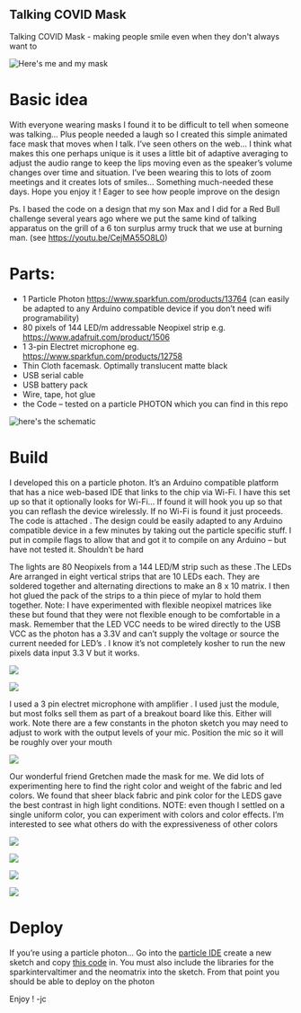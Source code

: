 ## Talking COVID Mask
Talking COVID Mask - making people smile even when they don't always want to

![Here's me and my mask](/images/me.png)

# Basic idea
With everyone wearing masks I found it to be difficult to tell when someone was talking… Plus people needed a laugh so I created this simple animated face mask that moves when I talk. I’ve seen others on the web… I think what makes this one perhaps unique is it uses a little bit of adaptive averaging to adjust the audio range to keep the lips moving even as the speaker’s volume changes over time and situation. I’ve been wearing this to lots of zoom meetings and it creates lots of smiles… Something much-needed these days. Hope you enjoy it !
Eager to see how people improve on the design

Ps. I based the code on a design that my son Max and I did for a Red Bull challenge several years ago where we put the same kind of talking apparatus on the grill of a 6 ton surplus army truck that we use at burning man.  (see https://youtu.be/CejMA55O8L0)

# Parts:
* 1 Particle Photon   https://www.sparkfun.com/products/13764  (can easily be adapted to any Arduino compatible device if you don’t need wifi programability)
* 80 pixels of 144 LED/m addressable Neopixel strip e.g. https://www.adafruit.com/product/1506
* 1 3-pin Electret microphone  eg. https://www.sparkfun.com/products/12758 
* Thin Cloth facemask. Optimally translucent matte black 
* USB serial cable
* USB battery pack
* Wire, tape, hot glue
* the  Code   – tested on a particle PHOTON  which you can find in this repo


![here's the schematic](/images/schematic.png)

# Build
I developed this on a particle photon. It’s an Arduino compatible platform that has a nice web-based IDE that links to the chip via Wi-Fi. I have this set up so that it optionally looks for Wi-Fi… If found it will hook you up so that you can reflash the device wirelessly. If no Wi-Fi is found it just proceeds. The code is attached . The design could be easily adapted to any Arduino compatible device in a few minutes by taking out the particle specific stuff. I put in compile flags to allow that and got it to compile on any Arduino – but have not tested it. Shouldn’t be hard

The lights are 80 Neopixels  from a 144 LED/M strip such as these  .The LEDs Are arranged in eight vertical strips that are 10 LEDs each. They are soldered together and alternating directions to make an 8 x 10 matrix. I then hot glued the pack of the strips to a thin piece of mylar to hold them together. Note: I have experimented with flexible neopixel matrices like these but found that they were not flexible enough to be comfortable in a mask. Remember that the LED VCC needs to be wired directly to the USB VCC as the photon has a  3.3V and can’t supply the  voltage or source the current needed for  LED’s . I know it’s not completely kosher to run the new pixels data input  3.3 V but it works.

![](/images/glue.png)

![](/images/glued.png)

I used a 3 pin electret microphone with amplifier . I used  just the module, but most folks sell them as part of a breakout board like this. Either will work. Note there are a few constants in the photon sketch you may need to adjust to work with the output levels of your mic. Position the mic so it will be roughly over your mouth

![](/images/back.png)

Our wonderful friend Gretchen made the mask for me. We did lots of experimenting here to find the right color and weight of the fabric and led colors. We found that sheer black fabric and pink color for the LEDS  gave the best contrast in high light conditions. NOTE: even though I settled on a single uniform color, you can experiment with colors and color effects. I’m interested to see what others do with the expressiveness of other colors

![](/images/mask.png)

![](/images/maskclosed.png)

![](/images/maskopened.png)

![](/images/masksmile.png)

# Deploy
If you’re using a particle photon…  Go into the [particle IDE](https://build.particle.io/build/new) create a new sketch and copy [this code](/jc_maxk_V10.ino) in. You must also include the libraries for the sparkintervaltimer and the neomatrix into the sketch.  From that point you should be able to deploy on the photon

Enjoy !
-jc
